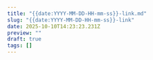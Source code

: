 ```yaml
---
title: "{{date:YYYY-MM-DD-HH-mm-ss}}-link.md"
slug: "{{date:YYYY-MM-DD-HH-mm-ss}}-link"
date: 2025-10-10T14:23:23.231Z
preview: ""
draft: true
tags: []
---
```

